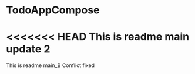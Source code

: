 # TodoAppCompose
<<<<<<< HEAD
This is readme main update 2
=======
This is readme main_B
Conflict fixed
 
